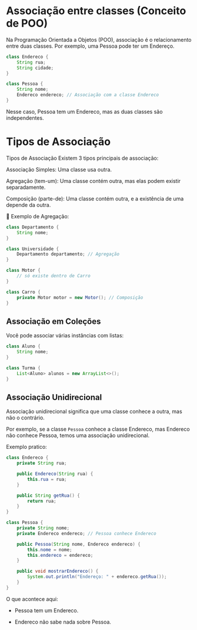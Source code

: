 # Associação entre classes (Conceito de POO)
Na Programação Orientada a Objetos (POO), associação é o relacionamento entre duas classes. Por exemplo, uma Pessoa pode ter um Endereço.
````java
class Endereco {
    String rua;
    String cidade;
}

class Pessoa {
    String nome;
    Endereco endereco; // Associação com a classe Endereco
}
````

Nesse caso, Pessoa tem um Endereco, mas as duas classes são independentes.

# Tipos de Associação

Tipos de Associação
Existem 3 tipos principais de associação:

Associação Simples: Uma classe usa outra.

Agregação (tem-um): Uma classe contém outra, mas elas podem existir separadamente.

Composição (parte-de): Uma classe contém outra, e a existência de uma depende da outra.

🔸 Exemplo de Agregação:

````java
class Departamento {
    String nome;
}

class Universidade {
    Departamento departamento; // Agregação
}
````

````java
class Motor {
    // só existe dentro de Carro
}

class Carro {
    private Motor motor = new Motor(); // Composição
}
`````

## Associação em Coleções
Você pode associar várias instâncias com listas:
````java
class Aluno {
    String nome;
}

class Turma {
    List<Aluno> alunos = new ArrayList<>();
}
````
## Associação Unidirecional

Associação unidirecional significa que uma classe conhece a outra, mas não o contrário.

Por exemplo, se a classe ``Pessoa`` conhece a classe Endereco, mas Endereco não conhece Pessoa, temos uma associação unidirecional.

Exemplo pratico:

````java
class Endereco {
    private String rua;

    public Endereco(String rua) {
        this.rua = rua;
    }

    public String getRua() {
        return rua;
    }
}

class Pessoa {
    private String nome;
    private Endereco endereco; // Pessoa conhece Endereco

    public Pessoa(String nome, Endereco endereco) {
        this.nome = nome;
        this.endereco = endereco;
    }

    public void mostrarEndereco() {
        System.out.println("Endereço: " + endereco.getRua());
    }
}
````

O que acontece aqui:
* Pessoa tem um Endereco.

* Endereco não sabe nada sobre Pessoa.









